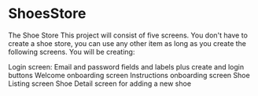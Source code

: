 # ShoesStore

The Shoe Store
This project will consist of five screens. You don't have to create a shoe store, you can use any other item as long as you create the following screens. You will be creating:

Login screen: Email and password fields and labels plus create and login buttons
Welcome onboarding screen
Instructions onboarding screen
Shoe Listing screen
Shoe Detail screen for adding a new shoe
